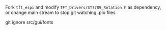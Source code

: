 Fork `tft_espi` and modify `TFT_Drivers/ST7789_Rotation.h` as dependency, or change main stream to stop git watching .pio files

git ignore src/gui/fonts